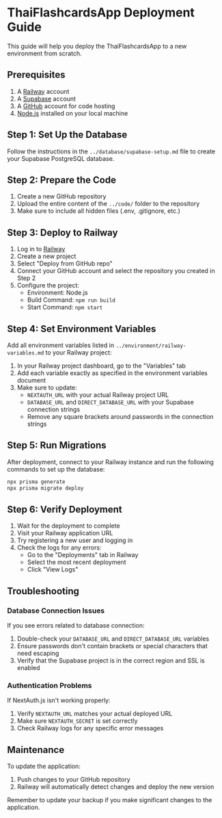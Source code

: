 # ThaiFlashcardsApp Deployment Guide

This guide will help you deploy the ThaiFlashcardsApp to a new environment from scratch.

## Prerequisites

1. A [Railway](https://railway.app/) account
2. A [Supabase](https://supabase.com/) account
3. A [GitHub](https://github.com/) account for code hosting
4. [Node.js](https://nodejs.org/) installed on your local machine

## Step 1: Set Up the Database

Follow the instructions in the `../database/supabase-setup.md` file to create your Supabase PostgreSQL database.

## Step 2: Prepare the Code

1. Create a new GitHub repository
2. Upload the entire content of the `../code/` folder to the repository
3. Make sure to include all hidden files (.env, .gitignore, etc.)

## Step 3: Deploy to Railway

1. Log in to [Railway](https://railway.app/)
2. Create a new project
3. Select "Deploy from GitHub repo"
4. Connect your GitHub account and select the repository you created in Step 2
5. Configure the project:
   - Environment: Node.js
   - Build Command: `npm run build`
   - Start Command: `npm start`

## Step 4: Set Environment Variables

Add all environment variables listed in `../environment/railway-variables.md` to your Railway project:

1. In your Railway project dashboard, go to the "Variables" tab
2. Add each variable exactly as specified in the environment variables document
3. Make sure to update:
   - `NEXTAUTH_URL` with your actual Railway project URL
   - `DATABASE_URL` and `DIRECT_DATABASE_URL` with your Supabase connection strings
   - Remove any square brackets around passwords in the connection strings

## Step 5: Run Migrations

After deployment, connect to your Railway instance and run the following commands to set up the database:

```bash
npx prisma generate
npx prisma migrate deploy
```

## Step 6: Verify Deployment

1. Wait for the deployment to complete
2. Visit your Railway application URL
3. Try registering a new user and logging in
4. Check the logs for any errors:
   - Go to the "Deployments" tab in Railway
   - Select the most recent deployment
   - Click "View Logs"

## Troubleshooting

### Database Connection Issues

If you see errors related to database connection:
1. Double-check your `DATABASE_URL` and `DIRECT_DATABASE_URL` variables
2. Ensure passwords don't contain brackets or special characters that need escaping
3. Verify that the Supabase project is in the correct region and SSL is enabled

### Authentication Problems

If NextAuth.js isn't working properly:
1. Verify `NEXTAUTH_URL` matches your actual deployed URL
2. Make sure `NEXTAUTH_SECRET` is set correctly
3. Check Railway logs for any specific error messages

## Maintenance

To update the application:
1. Push changes to your GitHub repository
2. Railway will automatically detect changes and deploy the new version

Remember to update your backup if you make significant changes to the application. 